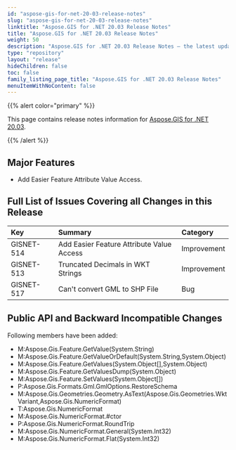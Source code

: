 ```yaml
---
id: "aspose-gis-for-net-20-03-release-notes"
slug: "aspose-gis-for-net-20-03-release-notes"
linktitle: "Aspose.GIS for .NET 20.03 Release Notes"
title: "Aspose.GIS for .NET 20.03 Release Notes"
weight: 50
description: "Aspose.GIS for .NET 20.03 Release Notes – the latest updates and fixes."
type: "repository"
layout: "release"
hideChildren: false
toc: false
family_listing_page_title: "Aspose.GIS for .NET 20.03 Release Notes"
menuItemWithNoContent: false
---
```


{{% alert color="primary" %}} 

This page contains release notes information for [Aspose.GIS for .NET 20.03](https://www.nuget.org/packages/Aspose.GIS/20.3.0).

{{% /alert %}} 
## **Major Features**
- Add Easier Feature Attribute Value Access.
## **Full List of Issues Covering all Changes in this Release**

|**Key**|**Summary**|**Category**|
| :- | :- | :- |
|GISNET-514|Add Easier Feature Attribute Value Access|Improvement|
|GISNET-513|Truncated Decimals in WKT Strings|Improvement|
|GISNET-517|Can't convert GML to SHP File|Bug|
## **Public API and Backward Incompatible Changes**
Following members have been added:

- M:Aspose.Gis.Feature.GetValue(System.String)
- M:Aspose.Gis.Feature.GetValueOrDefault(System.String,System.Object)
- M:Aspose.Gis.Feature.GetValues(System.Object[],System.Object)
- M:Aspose.Gis.Feature.GetValuesDump(System.Object)
- M:Aspose.Gis.Feature.SetValues(System.Object[])
- P:Aspose.Gis.Formats.Gml.GmlOptions.RestoreSchema
- M:Aspose.Gis.Geometries.Geometry.AsText(Aspose.Gis.Geometries.WktVariant,Aspose.Gis.NumericFormat)
- T:Aspose.Gis.NumericFormat
- M:Aspose.Gis.NumericFormat.#ctor
- P:Aspose.Gis.NumericFormat.RoundTrip
- M:Aspose.Gis.NumericFormat.General(System.Int32)
- M:Aspose.Gis.NumericFormat.Flat(System.Int32)
